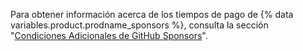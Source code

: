 Para obtener información acerca de los tiempos de pago de {% data variables.product.prodname_sponsors %}, consulta la sección "[Condiciones Adicionales de GitHub Sponsors](/free-pro-team@latest/github/site-policy/github-sponsors-additional-terms#43-payment-timing)".
